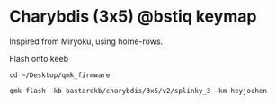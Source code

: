 # Charybdis (3x5) @bstiq keymap

Inspired from Miryoku, using home-rows.

Flash onto keeb

```
cd ~/Desktop/qmk_firmware
```

```
qmk flash -kb bastardkb/charybdis/3x5/v2/splinky_3 -km heyjochen
```
